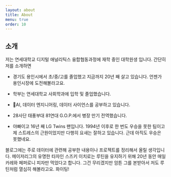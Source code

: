 ```yaml
---
layout: about
title: About
menu: true
order: 10
---
```


## 소개

저는 연세대학교 디지털 애널리틱스 융합협동과정에 재학 중인 대학원생 입니다. 간단히 저를 소개하면

+ 경기도 용인시에서 초/중/고를 졸업했고 지금까지 20년 째 살고 있습니다. 언젠가 용인시장에 도전해볼라고요.

+ 학부는 연세대학교 사회학과에 입학 및 졸업했습니다.
* AI, 데이터 엔지니어링, 데이터 사이언스를 공부하고 있습니다.

* 28사단 태풍부대 81연대 G.O.P.에서 병장 만기 전역했습니다.

* 야빠이고 16년 째 LG Twins 팬입니다. 1994년 이후로 한 번도 우승을 못한 팀이고 제 스트레스의 근원이었지만 다행히 요새는 잘하고 있습니다. 근데 아직도 우승은 못했네요.

블로그에는 주로 데이터에 관련해 공부한 내용이나 프로젝트를 정리해서 올릴 생각입니다. 메이저리그의 유명한 타자인 스즈키 이치로는 루틴을 유지하기 위해 20년 동안 매일 카레와 페퍼로니 피자만 먹었다고 합니다. 그건 무리겠지만 암튼 그를 본받아서 저도 루틴처럼 열심히 해볼라고요. 화이팅!
